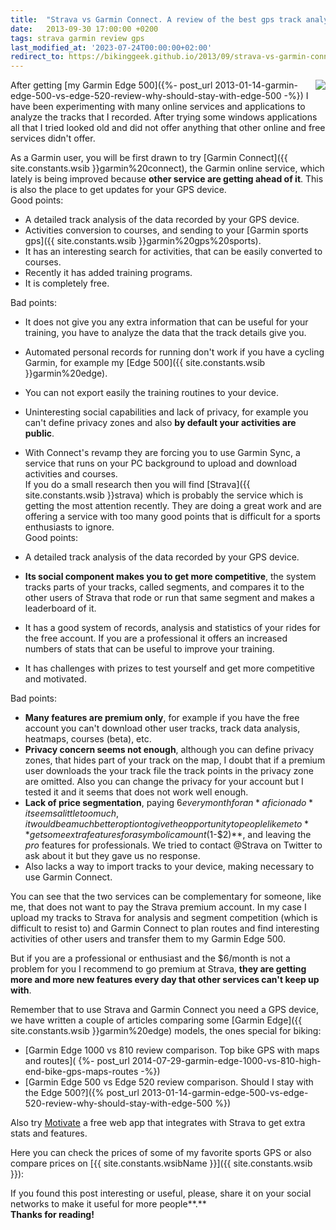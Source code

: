 ```yaml
---
title:  "Strava vs Garmin Connect. A review of the best gps track analyzers"
date:   2013-09-30 17:00:00 +0200
tags: strava garmin review gps
last_modified_at: '2023-07-24T00:00:00+02:00'
redirect_to: https://bikinggeek.github.io/2013/09/strava-vs-garmin-connect-review-of-best-track-analyzers.html
---
```


<a href='{{ site.constants.wsib }}garmin%20edge'><img style="float: right;" src="https://i.imgur.com/talvj6sm.jpg"></a>

After getting [my Garmin Edge 500]({%- post_url 2013-01-14-garmin-edge-500-vs-edge-520-review-why-should-stay-with-edge-500 -%}) I have been experimenting with many online services and applications to analyze the tracks that I recorded. After trying some windows applications all that I tried looked old and did not offer anything that other online and free services didn't offer.

As a Garmin user, you will be first drawn to try [Garmin Connect]({{ site.constants.wsib }}garmin%20connect), the Garmin online service, which lately is being improved because **other service are getting ahead of it**. This is also the place to get updates for your GPS device.\
Good points:

- A detailed track analysis of the data recorded by your GPS device.
- Activities conversion to courses, and sending to your [Garmin sports gps]({{ site.constants.wsib }}garmin%20gps%20sports).
- It has an interesting search for activities, that can be easily converted to courses.
- Recently it has added training programs.
- It is completely free.

Bad points:

- It does not give you any extra information that can be useful for your training, you have to analyze the data that the track details give you.
- Automated personal records for running don't work if you have a cycling Garmin, for example my [Edge 500]({{ site.constants.wsib }}garmin%20edge).
- You can not export easily the training routines to your device.
- Uninteresting social capabilities and lack of privacy, for example you can't define privacy zones and also **by default your activities are public**.
- With Connect's revamp they are forcing you to use Garmin Sync, a service that runs on your PC background to upload and download activities and courses.\
If you do a small research then you will find [Strava]({{ site.constants.wsib }}strava) which is probably the service which is getting the most attention recently. They are doing a great work and are offering a service with too many good points that is difficult for a sports enthusiasts to ignore.\
Good points:

- A detailed track analysis of the data recorded by your GPS device.
- **Its social component makes you to get more competitive**, the system tracks parts of your tracks, called segments, and compares it to the other users of Strava that rode or run that same segment and makes a leaderboard of it.
- It has a good system of records, analysis and statistics of your rides for the free account. If you are a professional it offers an increased numbers of stats that can be useful to improve your training.
- It has challenges with prizes to test yourself and get more competitive and motivated.

Bad points:

- **Many features are premium only**, for example if you have the free account you can't download other user tracks, track data analysis, heatmaps, courses (beta), etc.
- **Privacy concern seems not enough**, although you can define privacy zones, that hides part of your track on the map, I doubt that if a premium user downloads the your track file the track points in the privacy zone are omitted. Also you can change the privacy for your account but I tested it and it seems that does not work well enough.
- **Lack of price segmentation**, paying $6 every month for an *aficionado* it seems a little too much, it would be a much better option to give the opportunity to people like me to **get some extra features for a symbolic amount ($1-$2)**, and leaving the *pro* features for professionals. We tried to contact @Strava on Twitter to ask about it but they gave us no response.
- Also lacks a way to import tracks to your device, making necessary to use Garmin Connect.

You can see that the two services can be complementary for someone, like me, that does not want to pay the Strava premium account. In my case I upload my tracks to Strava for analysis and segment competition (which is difficult to resist to) and Garmin Connect to plan routes and find interesting activities of other users and transfer them to my Garmin Edge 500.

But if you are a professional or enthusiast and the $6/month is not a problem for you I recommend to go premium at Strava, **they are getting more and more new features every day that other services can't keep up with**.

Remember that to use Strava and Garmin Connect you need a GPS device, we have written a couple of articles comparing some [Garmin Edge]({{ site.constants.wsib }}garmin%20edge) models, the ones special for biking:

- [Garmin Edge 1000 vs 810 review comparison. Top bike GPS with maps and routes]( {%- post_url 2014-07-29-garmin-edge-1000-vs-810-high-end-bike-gps-maps-routes -%})
- [Garmin Edge 500 vs Edge 520 review comparison. Should I stay with the Edge 500?]({% post_url 2013-01-14-garmin-edge-500-vs-edge-520-review-why-should-stay-with-edge-500 %})

Also try [Motivate](https://motivate.apphb.com/) a free web app that integrates with Strava to get extra stats and features.

Here you can check the prices of some of my favorite sports GPS or also compare prices on [{{ site.constants.wsibName }}]({{ site.constants.wsib }}):

If you found this post interesting or useful, please, share it on your social networks to make it useful for more people**.**\
**Thanks for reading!**

